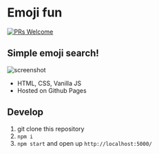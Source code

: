 # Emoji fun

[![PRs Welcome](https://img.shields.io/badge/PRs-welcome-brightgreen.svg?style=flat-square)](http://makeapullrequest.com)

## Simple emoji search!

![screenshot](https://user-images.githubusercontent.com/307676/87461723-16599480-c60f-11ea-9cc0-c9358309ae1b.jpeg)

+ HTML, CSS, Vanilla JS
+ Hosted on Github Pages

## Develop

1. git clone <repository-url> this repository
2. `npm i`
3. `npm start` and open up `http://localhost:5000/`
